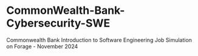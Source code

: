 # CommonWealth-Bank-Cybersecurity-SWE
Commonwealth Bank Introduction to Software Engineering Job Simulation on Forage - November 2024
